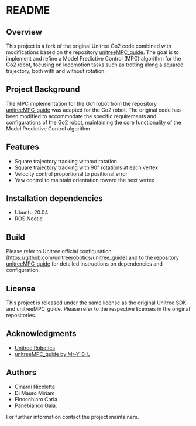 # README

## Overview
This project is a fork of the original Unitree Go2 code combined with modifications based on the repository [unitreeMPC_guide](https://github.com/Mr-Y-B-L/unitreeMPC_guide/tree/master/src/unitreeMPC_guide/unitreeMPC_guide/src). The goal is to implement and refine a Model Predictive Control (MPC) algorithm for the Go2 robot, focusing on locomotion tasks such as trotting along a squared trajectory, both with and without rotation.

## Project Background
The MPC implementation for the Go1 robot from the repository [unitreeMPC_guide](https://github.com/Mr-Y-B-L/unitreeMPC_guide/tree/master/src/unitreeMPC_guide/unitreeMPC_guide/src) was adapted for the Go2 robot. The original code has been modified to accommodate the specific requirements and configurations of the Go2 robot, maintaining the core functionality of the Model Predictive Control algorithm.

## Features
- Square trajectory tracking without rotation
- Square trajectory tracking with 90° rotations at each vertex
- Velocity control proportional to positional error
- Yaw control to maintain orientation toward the next vertex

## Installation dependencies 
- Ubuntu 20.04
- ROS Neotic

## Build
Please refer to Unitree official configuration [https://github.com/unitreerobotics/unitree_guide] and to the repository [unitreeMPC_guide](https://github.com/Mr-Y-B-L/unitreeMPC_guide) for detailed instructions on dependencies and configuration.

## License
This project is released under the same license as the original Unitree SDK and unitreeMPC_guide. Please refer to the respective licenses in the original repositories.

## Acknowledgments
- [Unitree Robotics](https://github.com/unitreerobotics/unitree_guide)
- [unitreeMPC_guide by Mr-Y-B-L](https://github.com/Mr-Y-B-L/unitreeMPC_guide)
  
## Authors
- Cinardi Nicoletta
- Di Mauro Miriam
- Finocchiaro Carla
- Panebianco Gaia.

For further information contact the project maintainers.


